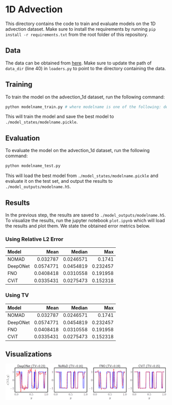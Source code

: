 # 1D Advection

This directory contains the code to train and evaluate models on the 1D advection dataset. Make sure to install the requirements by running `pip install -r requirements.txt` from the root folder of this repository.

## Data

The data can be obtained from [here](https://github.com/Zhengyu-Huang/Operator-Learning/tree/main/data). Make sure to update the path of `data_dir` (line 40) in `loaders.py` to point to the directory containing the data.

## Training

To train the model on the advection_1d dataset, run the following command:

```bash
python modelname_train.py # where modelname is one of the following: deeponet, nomad, fno, cvit
```

This will train the model and save the best model to `./model_states/modelname.pickle`.

## Evaluation

To evaluate the model on the advection_1d dataset, run the following command:

```bash
python modelname_test.py
```

This will load the best model from `./model_states/modelname.pickle` and evaluate it on the test set, and output the results to `./model_outputs/modelname.h5`.

## Results

In the previous step, the results are saved to `./model_outputs/modelname.h5`. To visualize the results, run the jupyter notebook `plot.ipynb` which will load the results and plot them. We state the obtained error metrics below.

### Using Relative L2 Error

| Model    |      Mean |    Median |      Max |
|:---------|----------:|----------:|---------:|
| NOMAD    | 0.032787  | 0.0246571 | 0.1741   |
| DeepONet | 0.0574771 | 0.0454819 | 0.232457 |
| FNO      | 0.0408418 | 0.0310558 | 0.191958 |
| CViT     | 0.0335431 | 0.0275473 | 0.152318 |


### Using TV

| Model    |      Mean |    Median |      Max |
|:---------|----------:|----------:|---------:|
| NOMAD    | 0.032787  | 0.0246571 | 0.1741   |
| DeepONet | 0.0574771 | 0.0454819 | 0.232457 |
| FNO      | 0.0408418 | 0.0310558 | 0.191958 |
| CViT     | 0.0335431 | 0.0275473 | 0.152318 |


## Visualizations

![adv](../figures/adv_pred.png)
